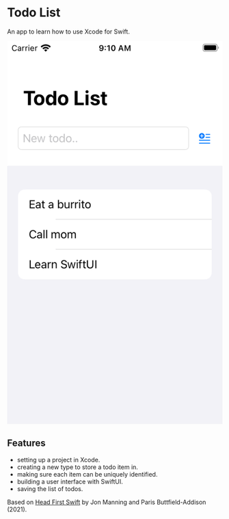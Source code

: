 # Todo List

An app to learn how to use Xcode for Swift.

<p align="center">
    <img src="screenshot.png" style="width:528px;max-width:100%;">
</p>

## Features

- setting up a project in Xcode.
- creating a new type to store a todo item in.
- making sure each item can be uniquely identified.
- building a user interface with SwiftUI.
- saving the list of todos.

Based on [Head First Swift](https://www.amazon.com/Head-First-Swift-Anthony-Gray/dp/1491922850) by Jon Manning and Paris Buttfield-Addison (2021).
